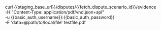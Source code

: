 curl {{staging_base_url}}/disputes/{{fetch_dispute_scenario_id}}/evidence \
    -H "Content-Type: application/pdf/vnd.json+api" \
    -u  {{basic_auth_username}}:{{basic_auth_password}} \
    -F 'data=@path/to/local/file' testfile.pdf
